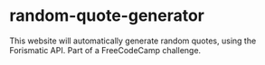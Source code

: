 # random-quote-generator
This website will automatically generate random quotes, using the Forismatic API. Part of a FreeCodeCamp challenge.
